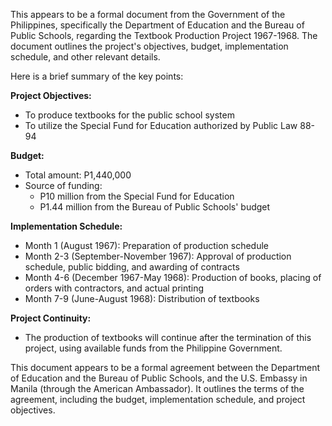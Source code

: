 This appears to be a formal document from the Government of the Philippines, specifically the Department of Education and the Bureau of Public Schools, regarding the Textbook Production Project 1967-1968. The document outlines the project's objectives, budget, implementation schedule, and other relevant details.

Here is a brief summary of the key points:

**Project Objectives:**

* To produce textbooks for the public school system
* To utilize the Special Fund for Education authorized by Public Law 88-94

**Budget:**

* Total amount: P1,440,000
* Source of funding:
	+ P10 million from the Special Fund for Education
	+ P1.44 million from the Bureau of Public Schools' budget

**Implementation Schedule:**

* Month 1 (August 1967): Preparation of production schedule
* Month 2-3 (September-November 1967): Approval of production schedule, public bidding, and awarding of contracts
* Month 4-6 (December 1967-May 1968): Production of books, placing of orders with contractors, and actual printing
* Month 7-9 (June-August 1968): Distribution of textbooks

**Project Continuity:**

* The production of textbooks will continue after the termination of this project, using available funds from the Philippine Government.

This document appears to be a formal agreement between the Department of Education and the Bureau of Public Schools, and the U.S. Embassy in Manila (through the American Ambassador). It outlines the terms of the agreement, including the budget, implementation schedule, and project objectives.